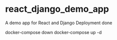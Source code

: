 # react_django_demo_app
A demo app for React and Django Deployment done 

docker-compose down
docker-compose up -d
